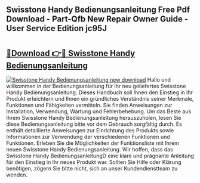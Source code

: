 ## Swisstone Handy Bedienungsanleitung Free Pdf Download - Part-Qfb New Repair Owner Guide - User Service Edition jc95J

# <h2><a href="http://df4max.blite.top/?on=Swisstone+Handy+Bedienungsanleitung">🔗Download 👉🔴 Swisstone Handy Bedienungsanleitung</a></h2>

[![Swisstone Handy Bedienungsanleitung new download](https://i.imgur.com/lujVjoI.png)](http://df4max.blite.top/?on=Swisstone+Handy+Bedienungsanleitung)
Hallo und willkommen in der Bedienungsanleitung für Ihr neu geliefertes Swisstone Handy Bedienungsanleitung. Dieses Handbuch soll Ihnen den Einstieg in Ihr Produkt erleichtern und Ihnen ein gründliches Verständnis seiner Merkmale, Funktionen und Fähigkeiten vermitteln. Sie finden Anweisungen zur Installation, Verwendung, Wartung und Fehlerbehebung. Um das Beste aus Ihrem Swisstone Handy Bedienungsanleitung herauszuholen, lesen Sie diese Bedienungsanleitung bitte vor dem Gebrauch sorgfältig durch. Es enthält detaillierte Anweisungen zur Einrichtung des Produkts sowie Informationen zur Verwendung der verschiedenen Funktionen und Funktionen. Erleben Sie die Möglichkeiten der Funktionsliste mit Ihrem neuen Swisstone Handy Bedienungsanleitung. Wir hoffen, dass das Swisstone Handy BedienungsanleitungD eine klare und prägnante Anleitung für den Einstieg in Ihr neues Produkt war. Sollten Sie Hilfe oder Klärung benötigen, zögern Sie bitte nicht, sich an unser Kundendienstteam zu wenden.
